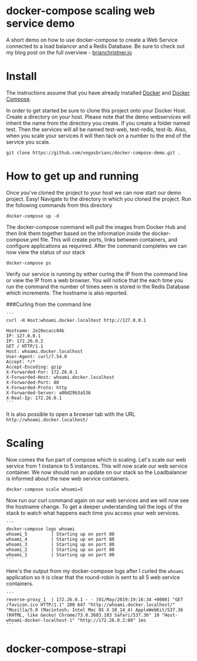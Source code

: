 # docker-compose scaling web service demo
A short demo on how to use docker-compose to create a Web Service connected to a load balancer and a Redis Database. Be sure to check out my blog post on the full overview - [brianchristner.io](https://www.brianchristner.io/how-to-scale-a-docker-container-with-docker-compose/)

# Install
The instructions assume that you have already installed [Docker](https://docs.docker.com/installation/) and [Docker Compose](https://docs.docker.com/compose/install/). 

In order to get started be sure to clone this project onto your Docker Host. Create a directory on your host. Please note that the demo webservices will inherit the name from the directory you create. If you create a folder named test. Then the services will all be named test-web, test-redis, test-lb. Also, when you scale your services it will then tack on a number to the end of the service you scale. 

    
    git clone https://github.com/vegasbrianc/docker-compose-demo.git .
    

# How to get up and running
Once you've cloned the project to your host we can now start our demo project. Easy! Navigate to the directory in which you cloned the project. Run the following commands from this directory 
    

    docker-compose up -d

The  docker-compose command will pull the images from Docker Hub and then link them together based on the information inside the docker-compose.yml file. This will create ports, links between containers, and configure applications as requrired. After the command completes we can now view the status of our stack

    docker-compose ps

Verify our service is running by either curlng the IP from the command line or view the IP from a web browser. You will notice that the each time you run the command the number of times seen is stored in the Redis Database which increments. The hostname is also reported.

###Curling from the command line
    
    ```
    curl -H Host:whoami.docker.localhost http://127.0.0.1
    
    Hostname: 2e28ecacc04b
    IP: 127.0.0.1
    IP: 172.26.0.2
    GET / HTTP/1.1
    Host: whoami.docker.localhost
    User-Agent: curl/7.54.0
    Accept: */*
    Accept-Encoding: gzip
    X-Forwarded-For: 172.26.0.1
    X-Forwarded-Host: whoami.docker.localhost
    X-Forwarded-Port: 80
    X-Forwarded-Proto: http
    X-Forwarded-Server: a00d29b3a536
    X-Real-Ip: 172.26.0.1
    ``` 
    
It is also possible to open a browser tab with the URL `http://whoami.docker.localhost/`

# Scaling
Now comes the fun part of compose which is scaling. Let's scale our web service from 1 instance to 5 instances. This will now scale our web service container. We now should run an update on our stack so the Loadbalancer is informed about the new web service containers.

    docker-compose scale whoami=5
    
Now run our curl command again on our web services and we will now see the hostname change. To get a deeper understanding tail the logs of the stack to watch what happens each time you access your web services.

    ```
    docker-compose logs whoami
    whoami_5         | Starting up on port 80
    whoami_4         | Starting up on port 80
    whoami_3         | Starting up on port 80
    whoami_2         | Starting up on port 80
    whoami_1         | Starting up on port 80
    ```

Here's the output from my docker-compose logs after I curled the `whoami` application  so it is clear that the round-robin is sent to all 5 web service containers.

    ```
    reverse-proxy_1  | 172.26.0.1 - - [01/May/2019:19:16:34 +0000] "GET /favicon.ico HTTP/1.1" 200 647 "http://whoami.docker.localhost/" "Mozilla/5.0 (Macintosh; Intel Mac OS X 10_14_4) AppleWebKit/537.36 (KHTML, like Gecko) Chrome/73.0.3683.103 Safari/537.36" 10 "Host-whoami-docker-localhost-1" "http://172.26.0.2:80" 1ms
    ```
    
# docker-compose-strapi
